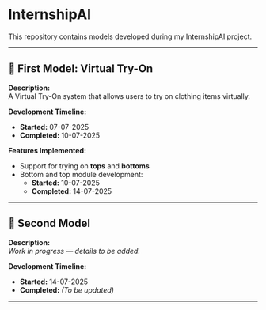 # InternshipAI

This repository contains models developed during my InternshipAI project.

---

## 📌 First Model: Virtual Try-On

**Description:**  
A Virtual Try-On system that allows users to try on clothing items virtually.

**Development Timeline:**  
- **Started:** 07-07-2025  
- **Completed:** 10-07-2025

**Features Implemented:**  
- Support for trying on **tops** and **bottoms**
- Bottom and top module development:  
  - **Started:** 10-07-2025  
  - **Completed:** 14-07-2025

---

## 📌 Second Model

**Description:**  
_Work in progress — details to be added._

**Development Timeline:**  
- **Started:** 14-07-2025  
- **Completed:** _(To be updated)_

---
